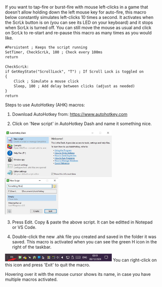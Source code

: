 If you want to tap-fire or burst-fire with mouse left-clicks in a game that doesn't allow holding down the left mouse key for auto-fire, this macro below constantly simulates left-clicks 10 times a second. It activates when the ScrLk button is on (you can see its LED on your keyboard) and it stops when ScrLk is turned off. You can still move the mouse as usual and click on ScrLk to re-start and re-pause this macro as many times as you would like.
```AHK
#Persistent ; Keeps the script running
SetTimer, CheckScrLk, 100 ; Check every 100ms
return

CheckScrLk:
if GetKeyState("ScrollLock", "T") ; If Scroll Lock is toggled on
{
    Click ; Simulate a mouse click
    Sleep, 100 ; Add delay between clicks (adjust as needed)
}
return
```

Steps to use AutoHotkey (AHK) macros: 

1) Download AutoHotkey from: https://www.autohotkey.com

2) Click on 'New script' in AutoHotkey Dash and name it something nice.
<img src='AutoHotkey Dash.jpg' width='70%' height='70%'>
<img src='New Script.jpg' width='35%' height='35%'>

3) Press Edit. Copy & paste the above script. It can be editted in Notepad or VS Code.

4) Double-click the new .ahk file you created and saved in the folder it was saved. This macro is activated when you can see the green H icon in the right of the taskbar.
<img src='Taskbar.jpg' width='70%' height='70%'>
You can right-click on this icon and press 'Exit' to quit the macro.

Hovering over it with the mouse cursor shows its name, in case you have multiple macros activated.
